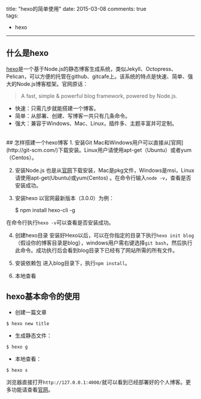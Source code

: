title: "hexo的简单使用"
date: 2015-03-08
comments: true	
tags: 
  - hexo
  
---

## 什么是hexo
[hexo](http://hexo.io)是一个基于Node.js的静态博客生成系统，类似Jekyll、Octopress、Pelican，可以方便的托管在github、gitcafe上。该系统的特点是快速、简单、强大的Node.js博客框架。官网原话：
> A fast, simple & powerful blog framework, powered by Node.js.

* 快速：只需几步就能搭建一个博客。
* 简单：从部署、创建、写博客一共只有几条命令。
* 强大：兼容于Windows、Mac、Linux，插件多、主题丰富并可定制。

<!--more-->
<br />
## 怎样搭建一个hexo博客
1. 安装Git
Mac和Windows用户可以直接从[官网](http://git-scm.com/)下载安装。Linux用户请使用apt-get（Ubuntu）或者yum（Centos）。

2. 安装Node.js
也是从[官网](https://nodejs.org/download/)下载安装，Mac是pkg文件，Windows是msi，Linux请使用apt-get(Ubuntu)或yum(Centos) 。在命令行输入`node -v`，查看是否安装成功。

3. 安装hexo
以官网最新版本（3.0.0）为例：

	$ npm install hexo-cli -g
	
在命令行执行`hexo -v`可以查看是否安装成功。

4. 创建hexo目录
安装好Hexo以后，可以在你指定的目录下执行`hexo init blog`（假设你的博客目录是blog），windows用户需右键选择`git bash`，然后执行此命令。成功执行后会看到blog目录下已经有了网站所需的所有文件。

5. 安装依赖包
进入blog目录下，执行`npm install`。

6. 本地查看

## hexo基本命令的使用

* 创建一篇文章

<!--示例代码-->
	$ hexo new title

* 生成静态文件：

<!--示例代码-->
	$ hexo g
	
* 本地查看：

<!--示例代码-->
	$ hexo s
	
浏览器直接打开`http://127.0.0.1:4000/`就可以看到已经部署好的个人博客。更多功能请查看[官网](http://hexo.io/docs/commands.html)。
